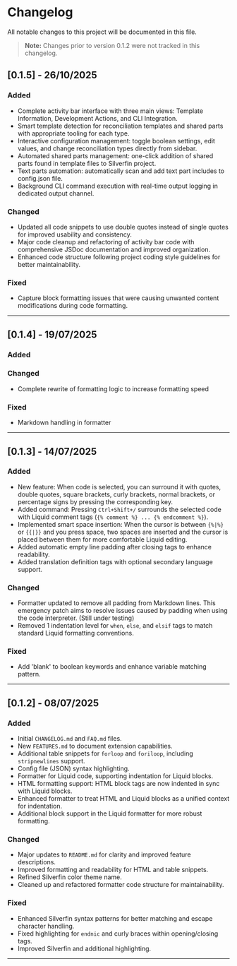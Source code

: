 # Changelog

All notable changes to this project will be documented in this file.

> **Note:** Changes prior to version 0.1.2 were not tracked in this changelog.

## [0.1.5] - 26/10/2025
### Added
- Complete activity bar interface with three main views: Template Information, Development Actions, and CLI Integration.
- Smart template detection for reconciliation templates and shared parts with appropriate tooling for each type.
- Interactive configuration management: toggle boolean settings, edit values, and change reconciliation types directly from sidebar.
- Automated shared parts management: one-click addition of shared parts found in template files to Silverfin project.
- Text parts automation: automatically scan and add text part includes to config.json file.
- Background CLI command execution with real-time output logging in dedicated output channel.

### Changed
- Updated all code snippets to use double quotes instead of single quotes for improved usability and consistency.
- Major code cleanup and refactoring of activity bar code with comprehensive JSDoc documentation and improved organization.
- Enhanced code structure following project coding style guidelines for better maintainability.

### Fixed
- Capture block formatting issues that were causing unwanted content modifications during code formatting.

---

## [0.1.4] - 19/07/2025
### Added

### Changed
- Complete rewrite of formatting logic to increase formatting speed

### Fixed
- Markdown handling in formatter

---

## [0.1.3] - 14/07/2025
### Added
- New feature: When code is selected, you can surround it with quotes, double quotes, square brackets, curly brackets, normal brackets, or percentage signs by pressing the corresponding key.
- Added command: Pressing `Ctrl+Shift+/` surrounds the selected code with Liquid comment tags (`{% comment %} ... {% endcomment %}`).
- Implemented smart space insertion: When the cursor is between `{%|%}` or `{{|}}` and you press space, two spaces are inserted and the cursor is placed between them for more comfortable Liquid editing.
- Added automatic empty line padding after closing tags to enhance readability.
- Added translation definition tags with optional secondary language support.

### Changed
- Formatter updated to remove all padding from Markdown lines. This emergency patch aims to resolve issues caused by padding when using the code interpreter. (Still under testing)
- Removed 1 indentation level for `when`, `else`, and `elsif` tags to match standard Liquid formatting conventions.

### Fixed
- Add 'blank' to boolean keywords and enhance variable matching pattern.

---

## [0.1.2] - 08/07/2025
### Added
- Initial `CHANGELOG.md` and `FAQ.md` files.
- New `FEATURES.md` to document extension capabilities.
- Additional table snippets for `forloop` and `foriloop`, including `stripnewlines` support.
- Config file (JSON) syntax highlighting.
- Formatter for Liquid code, supporting indentation for Liquid blocks.
- HTML formatting support: HTML block tags are now indented in sync with Liquid blocks.
- Enhanced formatter to treat HTML and Liquid blocks as a unified context for indentation.
- Additional block support in the Liquid formatter for more robust formatting.

### Changed
- Major updates to `README.md` for clarity and improved feature descriptions.
- Improved formatting and readability for HTML and table snippets.
- Refined Silverfin color theme name.
- Cleaned up and refactored formatter code structure for maintainability.

### Fixed
- Enhanced Silverfin syntax patterns for better matching and escape character handling.
- Fixed highlighting for `endnic` and curly braces within opening/closing tags.
- Improved Silverfin and additional highlighting.

---
